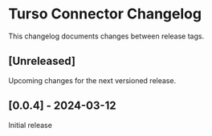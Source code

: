 # Turso Connector Changelog
This changelog documents changes between release tags.


## [Unreleased]
Upcoming changes for the next versioned release.

## [0.0.4] - 2024-03-12
Initial release